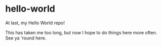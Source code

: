 # hello-world
At last, my Hello World repo!  

This has taken me too long, but now I hope to do things here more often.  
See ya 'round here.
